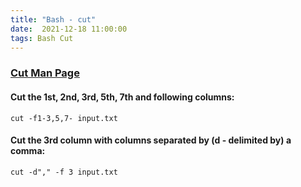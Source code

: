 ```yaml
---
title: "Bash - cut"
date:  2021-12-18 11:00:00
tags: Bash Cut
---
```


### [Cut Man Page](https://www.man7.org/linux/man-pages/man1/cut.1.html)

#### Cut the 1st, 2nd, 3rd, 5th, 7th and following columns:

```
cut -f1-3,5,7- input.txt
```

#### Cut the 3rd column with columns separated by (d - delimited by) a comma:

```
cut -d"," -f 3 input.txt
```

